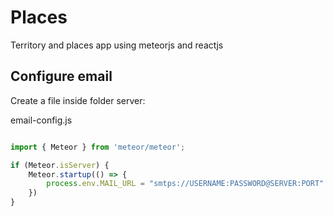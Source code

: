 # Places

Territory and places app using meteorjs and reactjs

## Configure email

Create a file inside folder server:

email-config.js
```javascript

import { Meteor } from 'meteor/meteor';

if (Meteor.isServer) {
    Meteor.startup(() => {
        process.env.MAIL_URL = "smtps://USERNAME:PASSWORD@SERVER:PORT"
    })
}

```